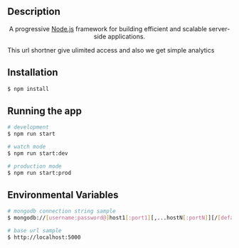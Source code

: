 ## Description
<p align="center">A progressive <a href="http://nodejs.org" target="_blank">Node.js</a> framework for building efficient and scalable server-side applications.</p>

This url shortner give ulimited access and also we get simple analytics

## Installation

```bash
$ npm install
```

## Running the app

```bash
# development
$ npm run start

# watch mode
$ npm run start:dev

# production mode
$ npm run start:prod
```

## Environmental Variables

```bash
# mongodb connection string sample
$ mongodb://[username:password@]host1[:port1][,...hostN[:portN]][/[defaultauthdb][?options]]

# base url sample
$ http://localhost:5000

```
